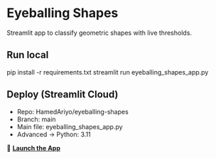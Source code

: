 # Eyeballing Shapes
Streamlit app to classify geometric shapes with live thresholds.

## Run local
pip install -r requirements.txt
streamlit run eyeballing_shapes_app.py

## Deploy (Streamlit Cloud)
- Repo: HamedAriyo/eyeballing-shapes
- Branch: main
- Main file: eyeballing_shapes_app.py
- Advanced → Python: 3.11

🚀 **[Launch the App](https://eyeballing-shapes.streamlit.app/)**
